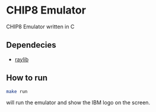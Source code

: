 # CHIP8 Emulator

CHIP8 Emulator written in C



## Dependecies

* [raylib](https://github.com/raysan5/raylib)

## How to run

```bash
make run
```
will run the emulator and show the IBM logo on the screen.